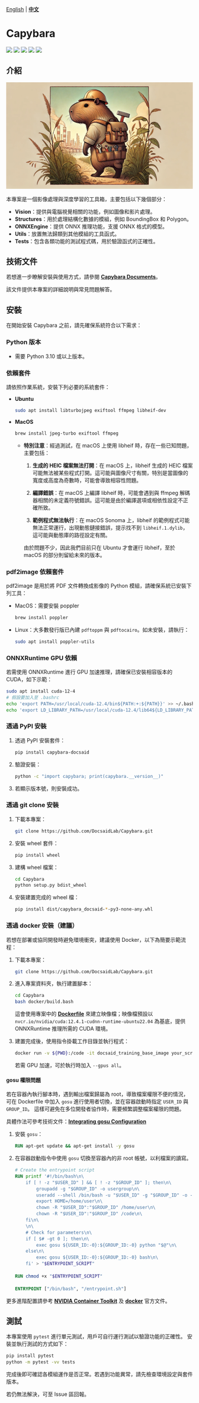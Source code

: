 [English](./README.md) | **[中文](./README_tw.md)**

# Capybara

<p align="left">
    <a href="./LICENSE"><img src="https://img.shields.io/badge/license-Apache%202-dfd.svg"></a>
    <a href=""><img src="https://img.shields.io/badge/python-3.10+-aff.svg"></a>
    <a href="https://github.com/DocsaidLab/Capybara/releases"><img src="https://img.shields.io/github/v/release/DocsaidLab/Capybara?color=ffa"></a>
    <a href="https://pypi.org/project/capybara_docsaid/"><img src="https://img.shields.io/pypi/v/capybara_docsaid.svg"></a>
    <a href="https://pypi.org/project/capybara_docsaid/"><img src="https://img.shields.io/pypi/dm/capybara_docsaid?color=9cf"></a>
</p>

## 介紹

![title](https://raw.githubusercontent.com/DocsaidLab/Capybara/refs/heads/main/docs/title.webp)

本專案是一個影像處理與深度學習的工具箱，主要包括以下幾個部分：

- **Vision**：提供與電腦視覺相關的功能，例如圖像和影片處理。
- **Structures**：用於處理結構化數據的模組，例如 BoundingBox 和 Polygon。
- **ONNXEngine**：提供 ONNX 推理功能，支援 ONNX 格式的模型。
- **Utils**：放置無法歸類到其他模組的工具函式。
- **Tests**：包含各類功能的測試程式碼，用於驗證函式的正確性。

## 技術文件

若想進一步瞭解安裝與使用方式，請參閱 [**Capybara Documents**](https://docsaid.org/docs/capybara)。

該文件提供本專案的詳細說明與常見問題解答。

## 安裝

在開始安裝 Capybara 之前，請先確保系統符合以下需求：

### Python 版本

- 需要 Python 3.10 或以上版本。

### 依賴套件

請依照作業系統，安裝下列必要的系統套件：

- **Ubuntu**

  ```bash
  sudo apt install libturbojpeg exiftool ffmpeg libheif-dev
  ```

- **MacOS**

  ```bash
  brew install jpeg-turbo exiftool ffmpeg
  ```

  - **特別注意**：經過測試，在 macOS 上使用 libheif 時，存在一些已知問題，主要包括：

    1. **生成的 HEIC 檔案無法打開**：在 macOS 上，libheif 生成的 HEIC 檔案可能無法被某些程式打開。這可能與圖像尺寸有關，特別是當圖像的寬度或高度為奇數時，可能會導致相容性問題。

    2. **編譯錯誤**：在 macOS 上編譯 libheif 時，可能會遇到與 ffmpeg 解碼器相關的未定義符號錯誤。這可能是由於編譯選項或相依性設定不正確所致。

    3. **範例程式無法執行**：在 macOS Sonoma 上，libheif 的範例程式可能無法正常運行，出現動態鏈接錯誤，提示找不到 `libheif.1.dylib`，這可能與動態庫的路徑設定有關。

    由於問題不少，因此我們目前只在 Ubuntu 才會運行 libheif，至於 macOS 的部分則留給未來的版本。

### pdf2image 依賴套件

pdf2image 是用於將 PDF 文件轉換成影像的 Python 模組，請確保系統已安裝下列工具：

- MacOS：需要安裝 poppler

  ```bash
  brew install poppler
  ```

- Linux：大多數發行版已內建 `pdftoppm` 與 `pdftocairo`。如未安裝，請執行：

  ```bash
  sudo apt install poppler-utils
  ```

### ONNXRuntime GPU 依賴

若需使用 ONNXRuntime 進行 GPU 加速推理，請確保已安裝相容版本的 CUDA，如下示範：

```bash
sudo apt install cuda-12-4
# 假設要加入至 .bashrc
echo 'export PATH=/usr/local/cuda-12.4/bin${PATH:+:${PATH}}' >> ~/.bashrc
echo 'export LD_LIBRARY_PATH=/usr/local/cuda-12.4/lib64${LD_LIBRARY_PATH:+:${LD_LIBRARY_PATH}}' >> ~/.bashrc
```

### 透過 PyPI 安裝

1. 透過 PyPI 安裝套件：

   ```bash
   pip install capybara-docsaid
   ```

2. 驗證安裝：

   ```bash
   python -c "import capybara; print(capybara.__version__)"
   ```

3. 若顯示版本號，則安裝成功。

### 透過 git clone 安裝

1. 下載本專案：

   ```bash
   git clone https://github.com/DocsaidLab/Capybara.git
   ```

2. 安裝 wheel 套件：

   ```bash
   pip install wheel
   ```

3. 建構 wheel 檔案：

   ```bash
   cd Capybara
   python setup.py bdist_wheel
   ```

4. 安裝建置完成的 wheel 檔：

   ```bash
   pip install dist/capybara_docsaid-*-py3-none-any.whl
   ```

### 透過 docker 安裝（建議）

若想在部署或協同開發時避免環境衝突，建議使用 Docker，以下為簡要示範流程：

1. 下載本專案：

   ```bash
   git clone https://github.com/DocsaidLab/Capybara.git
   ```

2. 進入專案資料夾，執行建置腳本：

   ```bash
   cd Capybara
   bash docker/build.bash
   ```

   這會使用專案中的 [**Dockerfile**](https://github.com/DocsaidLab/Capybara/blob/main/docker/Dockerfile) 來建立映像檔；映像檔預設以 `nvcr.io/nvidia/cuda:12.4.1-cudnn-runtime-ubuntu22.04` 為基底，提供 ONNXRuntime 推理所需的 CUDA 環境。

3. 建置完成後，使用指令掛載工作目錄並執行程式：

   ```bash
   docker run -v ${PWD}:/code -it docsaid_training_base_image your_scripts.py
   ```

   若需 GPU 加速，可於執行時加入 `--gpus all`。

#### gosu 權限問題

若在容器內執行腳本時，遇到輸出檔案歸屬為 root，導致檔案權限不便的情況，可在 Dockerfile 中加入 `gosu` 進行使用者切換，並在容器啟動時指定 `USER_ID` 與 `GROUP_ID`。
這樣可避免在多位開發者協作時，需要頻繁調整檔案權限的問題。

具體作法可參考技術文件：[**Integrating gosu Configuration**](https://docsaid.org/docs/capybara/advance/#integrating-gosu-configuration)

1. 安裝 `gosu`：

   ```dockerfile
   RUN apt-get update && apt-get install -y gosu
   ```

2. 在容器啟動指令中使用 `gosu` 切換至容器內的非 root 帳號，以利檔案的讀寫。

   ```dockerfile
   # Create the entrypoint script
   RUN printf '#!/bin/bash\n\
       if [ ! -z "$USER_ID" ] && [ ! -z "$GROUP_ID" ]; then\n\
           groupadd -g "$GROUP_ID" -o usergroup\n\
           useradd --shell /bin/bash -u "$USER_ID" -g "$GROUP_ID" -o -c "" -m user\n\
           export HOME=/home/user\n\
           chown -R "$USER_ID":"$GROUP_ID" /home/user\n\
           chown -R "$USER_ID":"$GROUP_ID" /code\n\
       fi\n\
       \n\
       # Check for parameters\n\
       if [ $# -gt 0 ]; then\n\
           exec gosu ${USER_ID:-0}:${GROUP_ID:-0} python "$@"\n\
       else\n\
           exec gosu ${USER_ID:-0}:${GROUP_ID:-0} bash\n\
       fi' > "$ENTRYPOINT_SCRIPT"

   RUN chmod +x "$ENTRYPOINT_SCRIPT"

   ENTRYPOINT ["/bin/bash", "/entrypoint.sh"]
   ```

更多進階配置請參考 [**NVIDIA Container Toolkit**](https://docs.nvidia.com/datacenter/cloud-native/container-toolkit/latest/install-guide.html) 及 [**docker**](https://docs.docker.com/) 官方文件。

## 測試

本專案使用 `pytest` 進行單元測試，用戶可自行運行測試以驗證功能的正確性。
安裝並執行測試的方式如下：

```bash
pip install pytest
python -m pytest -vv tests
```

完成後即可確認各模組運作是否正常。若遇到功能異常，請先檢查環境設定與套件版本。

若仍無法解決，可至 Issue 區回報。
